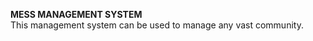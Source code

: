 <b>MESS MANAGEMENT SYSTEM</b>
<br>
This management system can be used to manage any vast community.
